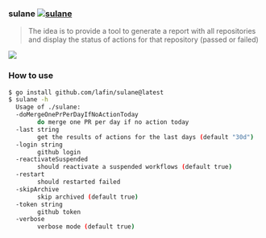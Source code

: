 ### sulane [![sulane](https://github.com/lafin/sulane/actions/workflows/app.yml/badge.svg)](https://github.com/lafin/sulane/actions/workflows/app.yml)

> The idea is to provide a tool to generate a report with all repositories and display the status of actions for that repository (passed or failed)

![](assets/image.png)

### How to use

```sh
$ go install github.com/lafin/sulane@latest
$ sulane -h
  Usage of ./sulane:
  -doMergeOnePrPerDayIfNoActionToday
    	do merge one PR per day if no action today
  -last string
    	get the results of actions for the last days (default "30d")
  -login string
    	github login
  -reactivateSuspended
    	should reactivate a suspended workflows (default true)
  -restart
    	should restarted failed
  -skipArchive
    	skip archived (default true)
  -token string
    	github token
  -verbose
    	verbose mode (default true)
```
